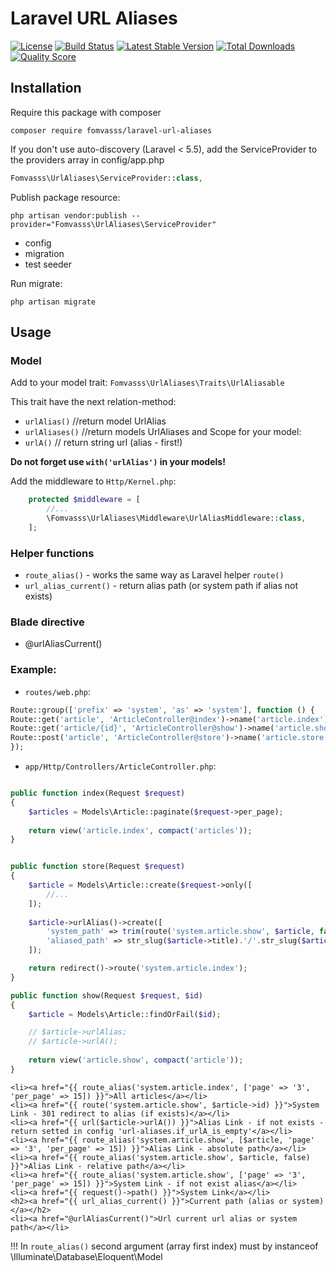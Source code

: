 # Laravel URL Aliases

[![License](https://img.shields.io/packagist/l/fomvasss/laravel-url-aliases.svg?style=for-the-badge)](https://packagist.org/packages/fomvasss/laravel-url-aliases)
[![Build Status](https://img.shields.io/github/stars/fomvasss/laravel-url-aliases.svg?style=for-the-badge)](https://github.com/fomvasss/laravel-url-aliases)
[![Latest Stable Version](https://img.shields.io/packagist/v/fomvasss/laravel-url-aliases.svg?style=for-the-badge)](https://packagist.org/packages/fomvasss/laravel-url-aliases)
[![Total Downloads](https://img.shields.io/packagist/dt/fomvasss/laravel-url-aliases.svg?style=for-the-badge)](https://packagist.org/packages/fomvasss/laravel-url-aliases)
[![Quality Score](https://img.shields.io/scrutinizer/g/fomvasss/laravel-url-aliases.svg?style=for-the-badge)](https://scrutinizer-ci.com/g/fomvasss/laravel-url-aliases)

## Installation

Require this package with composer
```shell
composer require fomvasss/laravel-url-aliases
```

If you don't use auto-discovery (Laravel < 5.5), add the ServiceProvider to the providers array in config/app.php
```php
Fomvasss\UrlAliases\ServiceProvider::class,
```

Publish package resource:
```shell
php artisan vendor:publish --provider="Fomvasss\UrlAliases\ServiceProvider"
```
- config
- migration
- test seeder

Run migrate:
```shell
php artisan migrate
```

## Usage

### Model

Add to your model trait: `Fomvasss\UrlAliases\Traits\UrlAliasable` 

This trait have the next relation-method:
-  `urlAlias()` //return model UrlAlias
-  `urlAliases()` //return models UrlAliases
and Scope for your model:
- `urlA()`      // return string url (alias - first!)

__Do not forget use `with('urlAlias')` in your models!__

Add the middleware to `Http/Kernel.php`:
```php
    protected $middleware = [
        //...
        \Fomvasss\UrlAliases\Middleware\UrlAliasMiddleware::class,
    ];
```

### Helper functions

- `route_alias()` - works the same way as Laravel helper `route()`
- `url_alias_current()` - return alias path (or system path if alias not exists)

### Blade directive

- @urlAliasCurrent()

### Example:


- `routes/web.php`:

```php
Route::group(['prefix' => 'system', 'as' => 'system'], function () {
Route::get('article', 'ArticleController@index')->name('article.index');
Route::get('article/{id}', 'ArticleController@show')->name('article.show');
Route::post('article', 'ArticleController@store')->name('article.store');
});
```

- `app/Http/Controllers/ArticleController.php`:

```php

public function index(Request $request)
{
    $articles = Models\Article::paginate($request->per_page);
    
    return view('article.index', compact('articles'));
}


public function store(Request $request)
{
    $article = Models\Article::create($request->only([
        //...
    ]);
    
    $article->urlAlias()->create([
        'system_path' => trim(route('system.article.show', $article, false), '/'),
        'aliased_path' => str_slug($article->title).'/'.str_slug($article->user->name), // must be unique!
    ]);

    return redirect()->route('system.article.index');
}

public function show(Request $request, $id)
{
    $article = Models\Article::findOrFail($id);

    // $article->urlAlias;
    // $article->urlA();
   
    return view('article.show', compact('article'));
}
```

```blade
<li><a href="{{ route_alias('system.article.index', ['page' => '3', 'per_page' => 15]) }}">All articles</a></li>
<li><a href="{{ route('system.article.show', $article->id) }}">System Link - 301 redirect to alias (if exists)</a></li>
<li><a href="{{ url($article->urlA()) }}">Alias Link - if not exists - return setted in config 'url-aliases.if_urlA_is_empty'</a></li>
<li><a href="{{ route_alias('system.article.show', [$article, 'page' => '3', 'per_page' => 15]) }}">Alias Link - absolute path</a></li>
<li><a href="{{ route_alias('system.article.show', $article, false) }}">Alias Link - relative path</a></li>
<li><a href="{{ route_alias('system.article.show', ['page' => '3', 'per_page' => 15]) }}">System Link - if not exist alias</a></li>
<li><a href="{{ request()->path() }}">System Link</a></li>
<h2><a href="{{ url_alias_current() }}">Current path (alias or system)</a></h2>
<li><a href="@urlAliasCurrent()">Url current url alias or system path</a></li>
```

!!! In `route_alias()` second argument (array first index) must by instanceof \Illuminate\Database\Eloquent\Model